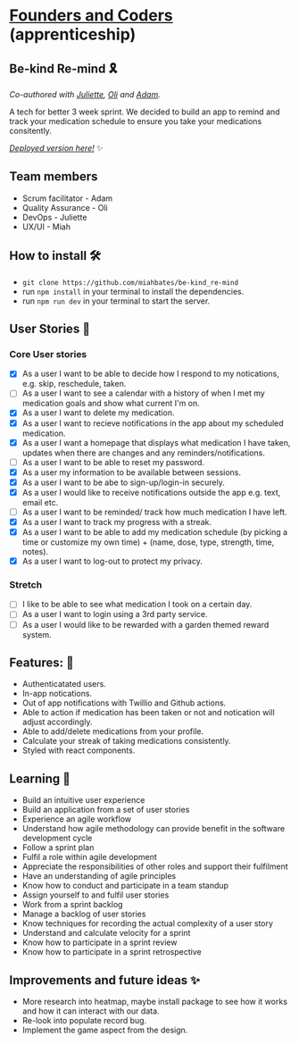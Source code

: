 # [Founders and Coders](https://www.foundersandcoders.com/) (apprenticeship) 

## Be-kind Re-mind 🎗️

*Co-authored with [Juliette](https://github.com/julietteorpen), [Oli](https://github.com/duckRabbitPy) and [Adam](https://github.com/adam8-9).*

A tech for better 3 week sprint. We decided to build an app to remind and track your medication schedule to ensure you take your medications consitently.

[*Deployed version here!*](https://be-kind-re-mind-omega.vercel.app/) :sparkles:

## Team members
* Scrum facilitator - Adam
* Quality Assurance - Oli
* DevOps - Juliette 
* UX/UI - Miah

## How to install 🛠️
* `git clone https://github.com/miahbates/be-kind_re-mind`
* run `npm install` in your terminal to install the dependencies.
* run `npm run dev` in your terminal to start the server.

## User Stories :busts_in_silhouette:
### Core User stories
- [x] As a user I want to be able to decide how I respond to my notications, e.g. skip, reschedule, taken.
- [ ] As a user I want to see a calendar with a history of when I met my medication goals and show what current I'm on.
- [x] As a user I want to delete my medication.
- [x] As a user I want to recieve notifications in the app about my scheduled medication.
- [x] As a user I want a homepage that displays what medication I have taken, updates when there are changes and any reminders/notifications.  
- [ ] As a user I want to be able to reset my password.
- [x] As a user my information to be available between sessions.
- [x] As a user I want to be abe to sign-up/login-in securely.
- [x] As a user I would like to receive notifications outside the app e.g. text, email etc.
- [ ] As a user I want to be reminded/ track how much medication I have left.
- [x] As a user I want to track my progress with a streak.
- [x] As a user I want to be able to add my medication schedule (by picking a time or customize my own time) + (name, dose, type, strength, time, notes).
- [x] As a user I want to log-out to protect my privacy.
### Stretch
- [ ] I like to be able to see what medication I took on a certain day.
- [ ] As a user I want to login using a 3rd party service.
- [ ] As a user I would like to be rewarded with a garden themed reward system.

## Features: 🌟
* Authenticatated users. 
* In-app notications. 
* Out of app notifications with Twillio and Github actions.
* Able to action if medication has been taken or not and notication will adjust accordingly.
* Able to add/delete medications from your profile.
* Calculate your streak of taking medications consistently.
* Styled with react components.

## Learning 🌱
* Build an intuitive user experience
* Build an application from a set of user stories
* Experience an agile workflow
* Understand how agile methodology can provide benefit in the software development cycle
* Follow a sprint plan
* Fulfil a role within agile development
* Appreciate the responsibilities of other roles and support their fulfilment
* Have an understanding of agile principles
* Know how to conduct and participate in a team standup
* Assign yourself to and fulfil user stories
* Work from a sprint backlog
* Manage a backlog of user stories
* Know techniques for recording the actual complexity of a user story
* Understand and calculate velocity for a sprint
* Know how to participate in a sprint review
* Know how to participate in a sprint retrospective

## Improvements and future ideas ✨
* More research into heatmap, maybe install package to see how it works and how it can interact with our data.
* Re-look into populate record bug.
* Implement the game aspect from the design.
